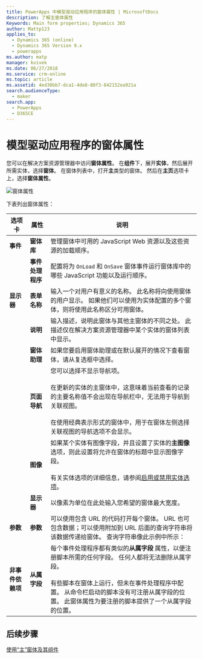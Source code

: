 ```yaml
---
title: PowerApps 中模型驱动应用程序的窗体属性 | MicrosoftDocs
description: 了解主窗体属性
Keywords: Main form properties; Dynamics 365
author: Mattp123
applies_to:
  - Dynamics 365 (online)
  - Dynamics 365 Version 9.x
  - powerapps
ms.author: matp
manager: kvivek
ms.date: 06/27/2018
ms.service: crm-online
ms.topic: article
ms.assetid: 4ed30bb7-dca1-4de8-80f3-842152ea921a
search.audienceType:
  - maker
search.app:
  - PowerApps
  - D365CE
---
```


# <a name="model-driven-app-form-properties"></a>模型驱动应用程序的窗体属性 

您可以在解决方案资源管理器中访问**窗体属性**。 在**组件**下，展开**实体**，然后展开所需实体，选择**窗体**。 在窗体列表中，打开**主**类型的窗体。 然后在**主页**选项卡上，选择**窗体属性**。

![窗体属性](media/form-properties.png)

下表列出窗体属性：  
  
|选项卡|属性|说明|  
|---------|--------------|-----------------|  
|**事件**|**窗体库**|管理窗体中可用的 JavaScript Web 资源以及这些资源的加载顺序。|  
||**事件处理程序**|配置将为 `OnLoad` 和 `OnSave` 窗体事件运行窗体库中的哪些 JavaScript 功能以及运行顺序。|  
|**显示器**|**表单名称**|输入一个对用户有意义的名称。 此名称将向使用窗体的用户显示。 如果他们可以使用为实体配置的多个窗体，则将使用此名称区分可用窗体。|  
||**说明**|输入描述，说明此窗体与其他主窗体的不同之处。 此描述仅在解决方案资源管理器中某个实体的窗体列表中显示。|  
||**窗体助理**|如果您要启用窗体助理或在默认展开的情况下查看窗体，请从复选框中选择。|
||**页面导航**|您可以选择不显示导航项。<br /><br /> 在更新的实体的主窗体中，这意味着当前查看的记录的主要名称值不会出现在导航栏中，无法用于导航到关联视图。<br /><br /> 在使用经典表示形式的窗体中，用于在窗体左侧选择关联视图的导航选项不会显示。|  
||**图像**|如果某个实体有图像字段，并且设置了实体的**主图像**选项，则此设置将允许在窗体的标题中显示图像字段。<br /><br /> 有关实体选项的详细信息，请参阅[启用或禁用实体选项](../common-data-service/edit-entities.md#enable-or-disable-entity-options)。|  ||**显示器**|**设置最大宽度（像素）** 可限制窗体的宽度。 默认值为 1900。|  
||**显示器**|以像素为单位在此处输入您希望的窗体最大宽度。|
|**参数**|**参数**|可以使用包含 URL 的代码打开每个窗体。 URL 也可包含数据；可以使用附加到 URL 后面的查询字符串将该数据传递给窗体。 查询字符串像此示例中所示：|<br />`?p_firstName=Jim&p_lastName=Daly`<br /><br /> 作为安全措施，窗体不会接受任何未知的查询字符串参数。 使用此参数列表可指定此窗体应接受的参数，以支持将使用查询字符串向窗体传递数据的代码。<br /><br /> 将检查数据的名称和类型；如果向窗体传递了无效的查询字符串参数，窗体不会打开。<br /><br />**注意：** 该名称也不能以下划线 (_) 或 crm\_ 开头。 必须以字母数字字符加下划线 (\_) 开头。 例如，parameter_1 或 1_parameter。 名称不能包含连字符 (-)、冒号 (:)、分号 (;)、逗号 (,) 或句点 (.)。 <br /><br />|  
|**非事件依赖项**|**从属字段**|每个事件处理程序都有类似的**从属字段** 属性，以便注册脚本所需的任何字段。 任何人都将无法删除从属字段。<br /><br /> 有些脚本在窗体上运行，但未在事件处理程序中配置。 从命令栏启动的脚本没有可注册从属字段的位置。 此窗体属性为要注册的脚本提供了一个从属字段的位置。|  

## <a name="next-steps"></a>后续步骤

[使用“主”窗体及其组件](use-main-form-and-components.md)

